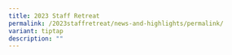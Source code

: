 ```yaml
---
title: 2023 Staff Retreat
permalink: /2023staffretreat/news-and-highlights/permalink/
variant: tiptap
description: ""
---
```

